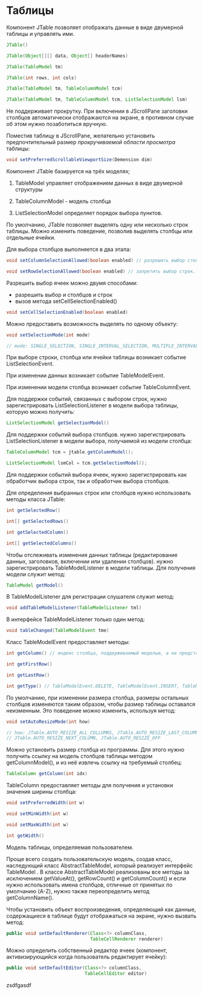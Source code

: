 # Таблицы

Компонент JTable позволяет отображать данные в виде двумерной таблицы и управлять ими.

```java
JTable()

JTable(Object[][] data, Object[] headerNames)

JTable(TableModel tm)

JTable(int rows, int cols)

JTable(TableModel tm, TableColumnModel tcm)

JTable(TableModel tm, TableColumnModel tcm, ListSelectionModel lsm)
```

Не поддерживает прокрутку. При включении в JScrollPane заголовки столбцов автоматически отображаются на экране, в противном случае об этом нужно позаботиться вручную.

Поместив таблицу в JScrollPane, желательно установить предпочтительный размер *прокручиваемой области просмотра* таблицы:

```java
void setPreferredScrollableViewportSize(Demension dim)
```

Компонент JTable базируется на трёх моделях;

1. TableModel управляет отображением данных в виде двумерной структуры

2. TableColumnModel  - модель столбца

3. ListSelectionModel определяет порядок выбора пунктов.

По умолчанию, JTable позволяет выделять одну или несколько строк таблицы. Можно изменить поведение, позволив выделять столбцы или отдельные ячейки. 

Для выбора столбцов выполняется в два этапа:

```java
void setColumnSelectionAllowed(boolean enabled) // разрешить выбор столбцов

void setRowSelectionAllowed(boolean enabled) // запретить выбор строк.
```

Разрешить выбор ячеек можно двумя способами:

- разрешить выбор и столбцов и строк
- вызов метода setCellSelectionEnabled()

```java
void setCellSelectionEnabled(boolean enabled)
```

Можно предоставить возможность выделять по одному объекту:

```java
void setSelectionMode(int mode)

// mode: SINGLE_SELECTION, SINGLE_INTERVAL_SELECTION, MULTIPLE_INTERVAL_SELECTION(def)
```

При выборе строки, столбца или ячейки таблицы возникает событие ListSelectionEvent.

При изменении данных возникает событие TableModelEvent.

При изменении модели столбца возникает событие TableColumnEvent.

Для поддержки событий, связанных с выбором строк, нужно зарегистрировать ListSelectionListener в модели выбора таблицы, которую можно получить:

```java
ListSelectionModel getSelectionModel()
```

Для поддержки событий выбора столбцов. нужно зарегистрировать ListSelectionListener в модели выбора, получаемой из модели столбца:

```java
TableColumnModel tcm = jtable.getColumnModel();

ListSelectionModel lsmCol = tcm.getSelectionModel();
```

Для поддержки событий выбора ячеек, нужно зарегистрировать как обработчик выбора строк, так и обработчик выбора столбцов.

Для определения выбранных строк или столбцов нужно использовать методы класса JTable:

```java
int getSelectedRow()

int[] getSelectedRows()

int getSelectedColumn()

int[] getSelectedColumns()
```

Чтобы отслеживать изменения данных таблицы (редактирование данных, заголовков, включении или удалении столбцов). нужно зарегистрировать TableModelListener в модели таблицы. Для получения модели служит метод:

```java
TableModel getModel()
```

В TableModelListener для регистрации слушателя служит метод:

```java
void addTableModelListener(TableModelListener tml)
```

В интерфейсе TableModelListener только один метод:

```java
void tableChanged(TableModelEvent tme)
```

Класс TableModelEvent предоставляет методы:

```java
int getColumn() // индекс столбца, поддерживаемый моделью, а не представлением

int getFirstRow()

int getLastRow()

int getType() // TableModelEvent.DELETE, TableModelEvent.INSERT, TableModelEvent.UPDATE

```

По умолчанию, при изменении размера столбца, размеры остальных столбцов изменяются таким образом, чтобы размер таблицы оставался неизменным. Это поведение можно изменить, используя метод:

```java
void setAutoResizeMode(int how)

// how: JTable.AUTO_RESIZE_ALL_COLLUMNS, JTable.AUTO_RESIZE_LAST_COLUMN, 
// JTable.AUTO_RESIZE_NEXT_COLUMN, JTable.AUTO_RESIZE_OFF
```

Можно установить размер столбца из программы. Для этого нужно получить ссылку на модель столбцов таблицы методом getColumnModel(), и из неё извлечь ссылку на требуемый столбец:

```java
TableColumn getColumn(int idx)
```

TableColumn предоставляет методы для получения и установки значения ширины столбца:

```java
void setPreferredWidth(int w)

void setMinWidth(int w)

void setMaxWidth(int w)

int getWidth()
```

Модель таблицы, определяемая пользователем.

Проще всего создать пользовательскую модель, создав класс, наследующий класс AbstractTableModel, который реализует интерфейс TableModel . В классе AbstractTableModel реализованы все методы за исключением getValueAt(), getRowCount() и getColumnCount() и если нужно использовать имена столбцов, отличные от принятых по умолчанию (A-Z), нужно также переопределить метод getColumnName().

Чтобы установить объект воспроизведения, определяющий как данные, содержащиеся в таблице будут отображаться на экране, нужно вызвать метод:

```java
public void setDefaultRenderer(Class<?> columnClass,
                               TableCellRenderer renderer)
```

Можно определить собственный редактор ячеек (компонент, активизирующийся когда пользователь редактирует ячейку):

```java
public void setDefaultEditor(Class<?> columnClass,
                             TableCellEditor editor)
```

zsdfgasdf